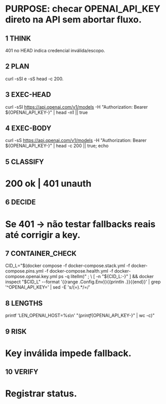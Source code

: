 # PURPOSE: checar OPENAI_API_KEY direto na API sem abortar fluxo.

## 1 THINK
401 no HEAD indica credencial inválida/escopo.

## 2 PLAN
curl -sSI e -sS head -c 200.

## 3 EXEC-HEAD
curl -sSI https://api.openai.com/v1/models -H "Authorization: Bearer ${OPENAI_API_KEY-}" | head -n1 || true

## 4 EXEC-BODY
curl -sS  https://api.openai.com/v1/models -H "Authorization: Bearer ${OPENAI_API_KEY-}" | head -c 200 || true; echo

## 5 CLASSIFY
# 200 ok | 401 unauth

## 6 DECIDE
# Se 401 → não testar fallbacks reais até corrigir a key.

## 7 CONTAINER_CHECK
CID_L="$(docker compose -f docker-compose.stack.yml -f docker-compose.pins.yml -f docker-compose.health.yml -f docker-compose.openai.key.yml ps -q litellm)" ; \
[ -n "${CID_L:-}" ] && docker inspect "$CID_L" --format '{{range .Config.Env}}{{println .}}{{end}}' | grep '^OPENAI_API_KEY=' | sed -E 's/(=).*/=<redacted>/'

## 8 LENGTHS
printf 'LEN_OPENAI_HOST=%s\n' "$(printf %s "${OPENAI_API_KEY-}" | wc -c)"

## 9 RISK
# Key inválida impede fallback.

## 10 VERIFY
# Registrar status.
